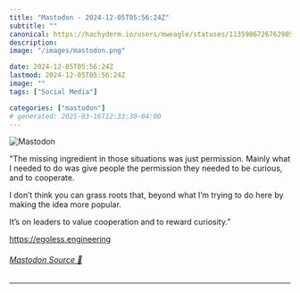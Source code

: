 ```yaml
---
title: "Mastodon - 2024-12-05T05:56:24Z"
subtitle: ""
canonical: https://hachyderm.io/users/mweagle/statuses/113598672676290539
description:
image: "/images/mastodon.png"

date: 2024-12-05T05:56:24Z
lastmod: 2024-12-05T05:56:24Z
image: ""
tags: ["Social Media"]

categories: ["mastodon"]
# generated: 2025-03-16T12:33:30-04:00
---
```

![Mastodon](/images/mastodon.png)

<p>&quot;The missing ingredient in those situations was just permission. Mainly what I needed to do was give people the permission they needed to be curious, and to cooperate.</p><p>I don’t think you can grass roots that, beyond what I’m trying to do here by making the idea more popular.</p><p>It’s on leaders to value cooperation and to reward curiosity.”</p><p><a href="https://egoless.engineering" target="_blank" rel="nofollow noopener noreferrer" translate="no"><span class="invisible">https://</span><span class="">egoless.engineering</span><span class="invisible"></span></a></p>


###### [Mastodon Source 🐘](https://hachyderm.io/@mweagle/113598672676290539)

___
